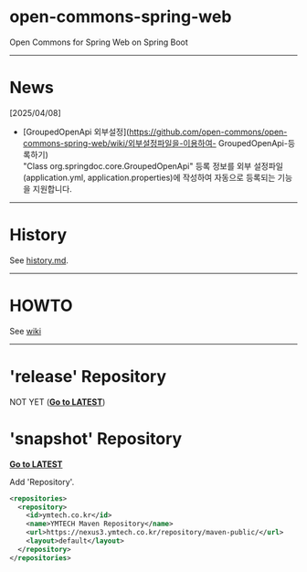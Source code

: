 # open-commons-spring-web
Open Commons for Spring Web on Spring Boot 

---
# News

[2025/04/08]
- [GroupedOpenApi 외부설정](https://github.com/open-commons/open-commons-spring-web/wiki/외부설정파일을-이용하여- GroupedOpenApi-등록하기)<br>
 "Class org.springdoc.core.GroupedOpenApi" 등록 정보를 외부 설정파일(application.yml, application.properties)에 작성하여 자동으로 등록되는 기능을 지원합니다.  

---
# History
See [history.md](./history.md).

---
# HOWTO
See [wiki](https://github.com/open-commons/open-commons-spring-web/wiki)

---
# 'release' Repository
NOT YET (**[Go to LATEST](https://central.sonatype.com/artifact/io.github.open-commons/open-commons-spring-web)**)

# 'snapshot' Repository
**[Go to LATEST](https://nexus3.ymtech.co.kr/#browse/browse:maven-public:io%2Fgithub%2Fopen-commons%2Fopen-commons-spring-web)**

Add 'Repository'.

``` xml
<repositories>
  <repository>
    <id>ymtech.co.kr</id>
    <name>YMTECH Maven Repository</name>
    <url>https://nexus3.ymtech.co.kr/repository/maven-public/</url>
    <layout>default</layout>
  </repository>
</repositories>
```
